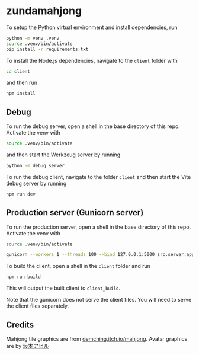 # zundamahjong

To setup the Python virtual environment and install dependencies, run

```sh
python -m venv .venv
source .venv/bin/activate
pip install -r requirements.txt
```

To install the Node.js dependencies, navigate to the `client` folder with

```sh
cd client
```

and then run

```sh
npm install
```

## Debug

To run the debug server, open a shell in the base directory of this repo.
Activate the venv with

```sh
source .venv/bin/activate
```

and then start the Werkzeug server by running

```sh
python -m debug_server
```

To run the debug client, navigate to the folder `client`
and then start the Vite debug server by running

```sh
npm run dev
```

## Production server (Gunicorn server)

To run the production server, open a shell in the base directory of this repo.
Activate the venv with

```sh
source .venv/bin/activate
```

```sh
gunicorn --workers 1 --threads 100 --bind 127.0.0.1:5000 src.server:app
```

To build the client, open a shell in the `client` folder and run

```sh
npm run build
```

This will output the built client to `client_build`.

Note that the gunicorn does not serve the client files.
You will need to serve the client files separately.

## Credits

Mahjong tile graphics are from [demching.itch.io/mahjong](https://demching.itch.io/mahjong).
Avatar graphics are by [坂本アヒル](https://www.pixiv.net/en/users/12147115)
